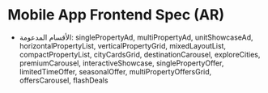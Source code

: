 # Mobile App Frontend Spec (AR)

- الأقسام المدعومة: singlePropertyAd, multiPropertyAd, unitShowcaseAd, horizontalPropertyList, verticalPropertyGrid, mixedLayoutList, compactPropertyList, cityCardsGrid, destinationCarousel, exploreCities, premiumCarousel, interactiveShowcase, singlePropertyOffer, limitedTimeOffer, seasonalOffer, multiPropertyOffersGrid, offersCarousel, flashDeals